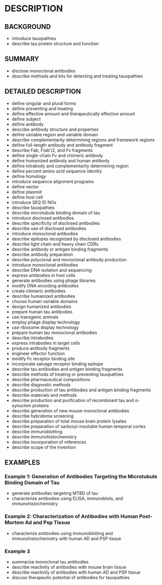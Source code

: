 # DESCRIPTION

## BACKGROUND

- introduce tauopathies
- describe tau protein structure and function

## SUMMARY

- disclose monoclonal antibodies
- describe methods and kits for detecting and treating tauopathies

## DETAILED DESCRIPTION

- define singular and plural forms
- define preventing and treating
- define effective amount and therapeutically effective amount
- define subject
- define antibody
- describe antibody structure and properties
- define variable region and variable domain
- describe complementarity determining regions and framework regions
- define full-length antibody and antibody fragment
- describe Fab, F(ab′)2, and Fv fragments
- define single-chain Fv and chimeric antibody
- define humanized antibody and human antibody
- define intrabody and complementarity determining region
- define percent amino acid sequence identity
- define homology
- introduce sequence alignment programs
- define vector
- define plasmid
- define host cell
- introduce SEQ ID NOs
- describe tauopathies
- describe microtubule binding domain of tau
- introduce disclosed antibodies
- describe specificity of disclosed antibodies
- describe use of disclosed antibodies
- introduce monoclonal antibodies
- describe epitopes recognized by disclosed antibodies
- describe light chain and heavy chain CDRs
- describe antibody or antigen binding fragments
- describe antibody preparation
- describe polyclonal and monoclonal antibody production
- introduce monoclonal antibodies
- describe DNA isolation and sequencing
- express antibodies in host cells
- generate antibodies using phage libraries
- modify DNA encoding antibodies
- create chimeric antibodies
- describe humanized antibodies
- choose human variable domains
- design humanized antibodies
- prepare human tau antibodies
- use transgenic animals
- employ phage display technology
- use ribosome display technology
- prepare human tau monoclonal antibodies
- describe intrabodies
- express intrabodies in target cells
- produce antibody fragments
- engineer effector function
- modify Fc receptor binding site
- incorporate salvage receptor binding epitope
- describe tau antibodies and antigen binding fragments
- describe methods of treating or preventing tauopathies
- describe pharmaceutical compositions
- describe diagnostic methods
- describe production of tau antibodies and antigen binding fragments
- describe materials and methods
- describe production and purification of recombinant tau and α-synuclein proteins
- describe generation of new mouse monoclonal antibodies
- describe hybridoma screening
- describe preparation of total mouse brain protein lysates
- describe preparation of sarkosyl-insoluble human temporal cortex
- describe immunoblotting
- describe immunohistochemistry
- describe incorporation of references
- describe scope of the invention

## EXAMPLES

### Example 1: Generation of Antibodies Targeting the Microtubule Binding Domain of Tau

- generate antibodies targeting MTBD of tau
- characterize antibodies using ELISA, immunoblots, and immunohistochemistry

### Example 2: Characterization of Antibodies with Human Post-Mortem Ad and Psp Tissue

- characterize antibodies using immunoblotting and immunohistochemistry with human AD and PSP tissue

### Example 3

- summarize monoclonal tau antibodies
- describe reactivity of antibodies with mouse brain tissue
- describe reactivity of antibodies with human AD and PSP tissue
- discuss therapeutic potential of antibodies for tauopathies

